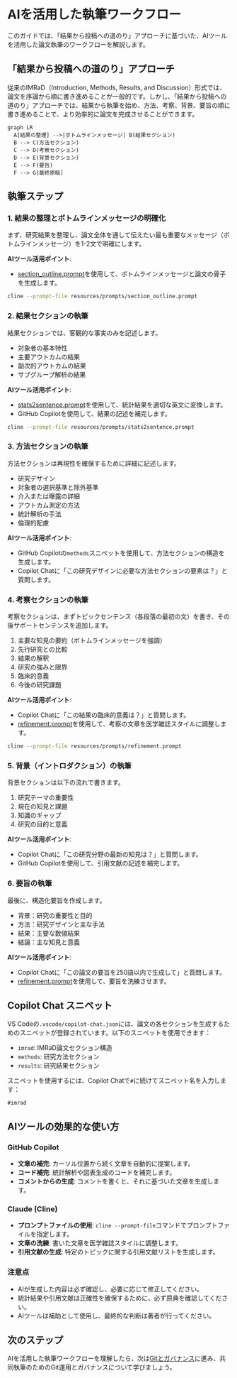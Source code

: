 # AIを活用した執筆ワークフロー

このガイドでは、「結果から投稿への道のり」アプローチに基づいた、AIツールを活用した論文執筆のワークフローを解説します。

## 「結果から投稿への道のり」アプローチ

従来のIMRaD（Introduction, Methods, Results, and Discussion）形式では、論文を序論から順に書き進めることが一般的です。しかし、「結果から投稿への道のり」アプローチでは、結果から執筆を始め、方法、考察、背景、要旨の順に書き進めることで、より効率的に論文を完成させることができます。

```mermaid
graph LR
  A[結果の整理] -->|ボトムラインメッセージ| B(結果セクション)
  B --> C(方法セクション)
  C --> D(考察セクション)
  D --> E(背景セクション)
  E --> F(要旨)
  F --> G[最終原稿]
```

## 執筆ステップ

### 1. 結果の整理とボトムラインメッセージの明確化

まず、研究結果を整理し、論文全体を通して伝えたい最も重要なメッセージ（ボトムラインメッセージ）を1-2文で明確にします。

**AIツール活用ポイント**:
- [section_outline.prompt](../resources/prompts/section_outline.prompt)を使用して、ボトムラインメッセージと論文の骨子を生成します。

```bash
cline --prompt-file resources/prompts/section_outline.prompt
```

### 2. 結果セクションの執筆

結果セクションでは、客観的な事実のみを記述します。

- 対象者の基本特性
- 主要アウトカムの結果
- 副次的アウトカムの結果
- サブグループ解析の結果

**AIツール活用ポイント**:
- [stats2sentence.prompt](../resources/prompts/stats2sentence.prompt)を使用して、統計結果を適切な英文に変換します。
- GitHub Copilotを使用して、結果の記述を補完します。

```bash
cline --prompt-file resources/prompts/stats2sentence.prompt
```

### 3. 方法セクションの執筆

方法セクションは再現性を確保するために詳細に記述します。

- 研究デザイン
- 対象者の選択基準と除外基準
- 介入または曝露の詳細
- アウトカム測定の方法
- 統計解析の手法
- 倫理的配慮

**AIツール活用ポイント**:
- GitHub Copilotの`methods`スニペットを使用して、方法セクションの構造を生成します。
- Copilot Chatに「この研究デザインに必要な方法セクションの要素は？」と質問します。

### 4. 考察セクションの執筆

考察セクションは、まずトピックセンテンス（各段落の最初の文）を書き、その後サポートセンテンスを追加します。

1. 主要な知見の要約（ボトムラインメッセージを強調）
2. 先行研究との比較
3. 結果の解釈
4. 研究の強みと限界
5. 臨床的意義
6. 今後の研究課題

**AIツール活用ポイント**:
- Copilot Chatに「この結果の臨床的意義は？」と質問します。
- [refinement.prompt](../resources/prompts/refinement.prompt)を使用して、考察の文章を医学雑誌スタイルに調整します。

```bash
cline --prompt-file resources/prompts/refinement.prompt
```

### 5. 背景（イントロダクション）の執筆

背景セクションは以下の流れで書きます。

1. 研究テーマの重要性
2. 現在の知見と課題
3. 知識のギャップ
4. 研究の目的と意義

**AIツール活用ポイント**:
- Copilot Chatに「この研究分野の最新の知見は？」と質問します。
- GitHub Copilotを使用して、引用文献の記述を補完します。

### 6. 要旨の執筆

最後に、構造化要旨を作成します。

- 背景：研究の重要性と目的
- 方法：研究デザインと主な手法
- 結果：主要な数値結果
- 結論：主な知見と意義

**AIツール活用ポイント**:
- Copilot Chatに「この論文の要旨を250語以内で生成して」と質問します。
- [refinement.prompt](../resources/prompts/refinement.prompt)を使用して、要旨を洗練させます。

## Copilot Chat スニペット

VS Codeの`.vscode/copilot-chat.json`には、論文の各セクションを生成するためのスニペットが登録されています。以下のスニペットを使用できます：

- `imrad`: IMRaD論文セクション構造
- `methods`: 研究方法セクション
- `results`: 研究結果セクション

スニペットを使用するには、Copilot Chatで`#`に続けてスニペット名を入力します：

```
#imrad
```

## AIツールの効果的な使い方

### GitHub Copilot

- **文章の補完**: カーソル位置から続く文章を自動的に提案します。
- **コード補完**: 統計解析や図表生成のコードを補完します。
- **コメントからの生成**: コメントを書くと、それに基づいた文章を生成します。

### Claude (Cline)

- **プロンプトファイルの使用**: `cline --prompt-file`コマンドでプロンプトファイルを指定します。
- **文章の洗練**: 書いた文章を医学雑誌スタイルに調整します。
- **引用文献の生成**: 特定のトピックに関する引用文献リストを生成します。

### 注意点

- AIが生成した内容は必ず確認し、必要に応じて修正してください。
- 統計結果や引用文献は正確性を確保するために、必ず原典を確認してください。
- AIツールは補助として使用し、最終的な判断は著者が行ってください。

## 次のステップ

AIを活用した執筆ワークフローを理解したら、次は[Gitとガバナンス](03_git_gov.md)に進み、共同執筆のためのGit運用とガバナンスについて学びましょう。
